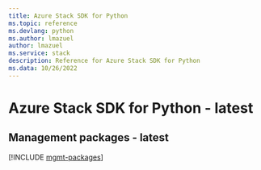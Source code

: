 ```yaml
---
title: Azure Stack SDK for Python
ms.topic: reference
ms.devlang: python
ms.author: lmazuel
author: lmazuel
ms.service: stack
description: Reference for Azure Stack SDK for Python
ms.data: 10/26/2022
---
```

# Azure Stack SDK for Python - latest

## Management packages - latest
[!INCLUDE [mgmt-packages](stack-mgmt-index.md)]